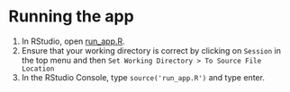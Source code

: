 # Running the app

1. In RStudio, open [run_app.R](run_app.R).
1. Ensure that your working directory is correct by clicking on `Session` in the top menu and then `Set Working Directory > To Source File Location`
1. In the RStudio Console, type `source('run_app.R')` and type enter. 

